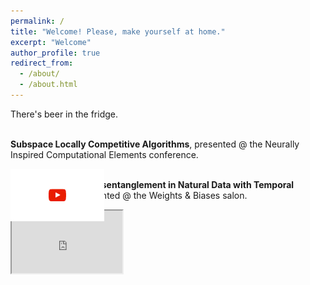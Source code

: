 ```yaml
---
permalink: /
title: "Welcome! Please, make yourself at home."
excerpt: "Welcome"
author_profile: true
redirect_from: 
  - /about/
  - /about.html
---
```


There's beer in the fridge.

<br><strong>Subspace Locally Competitive Algorithms</strong>,
presented @ the Neurally Inspired Computational Elements conference.

<!--
<iframe
<a href=https://youtu.be/X3TOohLp4jk>
<img src=https://img.youtube.com/vi/X3TOohLp4jk/hqdefault.jpg alt='Video Dylan Paiton NICE 2021'>
</iframe>
-->

<div style="position:relative; width=150; height=84">
  <img src="https://img.youtube.com/vi/X3TOohLp4jk/hqdefault.jpg" style="position:absolute"/>
  <img src="images/youtube-overlay-image.png" style="position:absolute"/>
</div>

<!--
<p><a href="https://youtu.be/X3TOohLp4jk">
<img src="http://img.youtube.com/vi/X3TOohLp4jk/maxresdefault.jpg" alt="Dylan Paiton NICE 2021" width="150" height="84">
</a></p>
-->

<!--http://img.youtube.com/vi/<YouTube_Video_ID_HERE>/maxresdefault.jpg-->

<!--
<iframe
    width="355"
    height="200"
    src="https://www.youtube-nocookie.com/embed/X3TOohLp4jk?w=355&h=200&origin=https://dpaiton.github.io"
    title="Dylan Paiton NICE 2021"
    frameborder="0"
    allow="accelerometer; autoplay; clipboard-write; encrypted-media; gyroscope; picture-in-picture"
    allowfullscreen>
</iframe>
-->


<!--
srcdoc="<style>*{padding:0;margin:0;overflow:hidden}html,body{height:100%}img,span{position:absolute;width:100%;top:0;bottom:0;margin:auto}span{height:1.5em;text-align:center;font:48px/1.5 sans-serif;color:white;text-shadow:0 0 0.5em black}</style><a href=https://www.youtube.com/embed/X3TOohLp4jk?autoplay=0><img src=https://img.youtube.com/vi/X3TOohLp4jk/hqdefault.jpg alt='Video NICE 2020 - Dylan Paiton'><span>▶</span></a>"
-->

<br><strong>Towards Nonlinear Disentanglement in Natural Data with Temporal Sparse Coding</strong>,
presented @ the Weights & Biases salon.
<iframe width="177" height="100"
src="https://www.youtube.com/embed/h9SYmFTrW8U">
</iframe>


